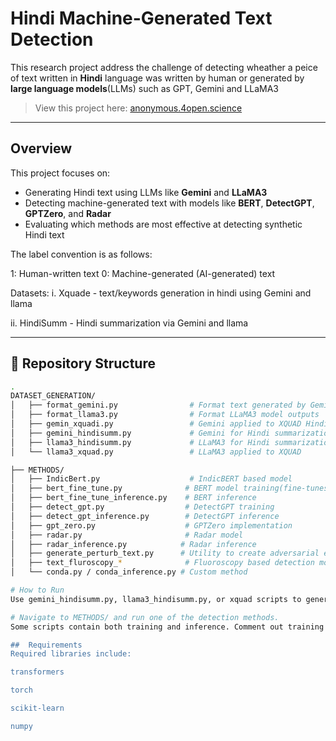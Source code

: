 # Hindi Machine-Generated Text Detection
This research project address the challenge of detecting  wheather a peice of text written in **Hindi** language was written by human or generated by **large language models**(LLMs) such as GPT, Gemini and LLaMA3


> View this project here: [anonymous.4open.science](https://anonymous.4open.science/r/anonymous-9A69/README.md)

---

##  Overview

This project focuses on:

-  Generating Hindi text using LLMs like **Gemini** and **LLaMA3**
-  Detecting machine-generated text with models like **BERT**, **DetectGPT**, **GPTZero**, and **Radar**
-  Evaluating which methods are most effective at detecting synthetic Hindi text

The label convention is as follows:

1: Human-written text
0: Machine-generated (AI-generated) text

Datasets:
i. Xquade - text/keywords generation in hindi using Gemini and llama 

ii. HindiSumm - Hindi summarization via Gemini and llama

---

## 📁 Repository Structure

```bash
.
DATASET_GENERATION/
│   ├── format_gemini.py                # Format text generated by Gemini from summaries
│   ├── format_llama3.py                # Format LLaMA3 model outputs
│   ├── gemin_xquadi.py                 # Gemini applied to XQUAD Hindi dataset to generate fake hindi article using
│   ├── gemini_hindisumm.py             # Gemini for Hindi summarization 
│   ├── llama3_hindisumm.py             # LLaMA3 for Hindi summarization
│   └── llama3_xquad.py                 # LLaMA3 applied to XQUAD

├── METHODS/
│   ├── IndicBert.py                    # IndicBERT based model
│   ├── bert_fine_tune.py              # BERT model training(fine-tunes the XLM-RoBERTa transformer model to classify Hindi texts as human-written or LLM-generated
│   ├── bert_fine_tune_inference.py    # BERT inference
│   ├── detect_gpt.py                  # DetectGPT training
│   ├── detect_gpt_inference.py        # DetectGPT inference
│   ├── gpt_zero.py                    # GPTZero implementation
│   ├── radar.py                       # Radar model
│   ├── radar_inference.py            # Radar inference
│   ├── generate_perturb_text.py      # Utility to create adversarial examples
│   ├── text_fluroscopy_*              # Fluoroscopy based detection modules
│   └── conda.py / conda_inference.py # Custom method                     

# How to Run
Use gemini_hindisumm.py, llama3_hindisumm.py, or xquad scripts to generate Hindi content.

# Navigate to METHODS/ and run one of the detection methods.
Some scripts contain both training and inference. Comment out training blocks if you're only testing.

##  Requirements
Required libraries include:

transformers

torch

scikit-learn

numpy